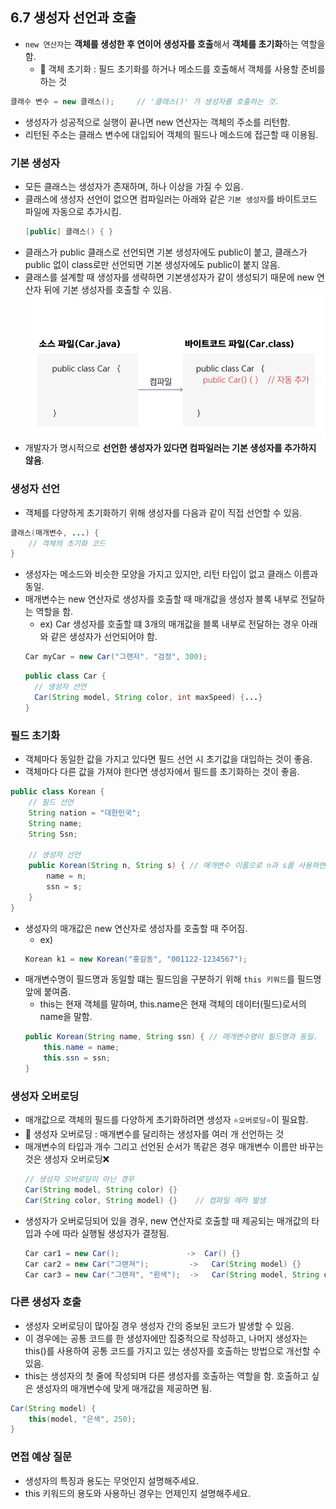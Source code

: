 ## 6.7 생성자 선언과 호출
- `new 연산자`는 **객체를 생성한 후 연이어 생성자를 호출**해서 **객체를 초기화**하는 역할을 함.
  - 💠 객체 초기화 : 필드 초기화를 하거나 메소드를 호출해서 객체를 사용할 준비를 하는 것
```java
클래수 변수 = new 클래스();     // '클래스()' 가 생성자를 호출하는 것.
```
- 생성자가 성공적으로 실행이 끝나면 new 연산자는 객체의 주소를 리턴함.
- 리턴된 주소는 클래스 변수에 대입되어 객체의 필드나 메소드에 접근할 때 이용됨.

### 기본 생성자
- 모든 클래스는 생성자가 존재하며, 하나 이상을 가질 수 있음.
- 클래스에 생성자 선언이 없으면 컴파일러는 아래와 같은 `기본 생성자`를 바이트코드 파일에 자동으로 추가시킴.
  ```java
  [public] 클래스() { }
  ```
- 클래스가 public 클래스로 선언되면 기본 생성자에도 public이 붙고, 클래스가 public 없이 class로만 선언되면 기본 생성자에도 public이 붙지 않음.
- 클래스를 설계할 때 생성자를 생략하면 기본생성자가 같이 생성되기 때문에 new 연산자 뒤에 기본 생성자를 호출할 수 있음.
![img.png](img/기본생성자.png)
- 개발자가 명시적으로 **선언한 생성자가 있다면 컴파일러는 기본 생성자를 추가하지 않음**.

### 생성자 선언
- 객체를 다양하게 초기화하기 위해 생성자를 다음과 같이 직접 선언할 수 있음.
```java
클래스(매개변수, ...) {
    // 객체의 초기화 코드
}
```
- 생성자는 메소드와 비슷한 모양을 가지고 있지만, 리턴 타입이 없고 클래스 이름과 동일.
- 매개변수는 new 연산자로 생성자를 호출할 때 매개값을 생성자 블록 내부로 전달하는 역할을 함.
  - ex) Car 생성자를 호출할 떄 3개의 매개값을 블록 내부로 전달하는 경우 아래와 같은 생성자가 선언되어야 함.
  ```java
  Car myCar = new Car("그랜저". "검정", 300);
  ```
  ```java
  public class Car {
    // 생성자 선언
    Car(String model, String color, int maxSpeed) {...}
  }
  ```

### 필드 초기화
- 객체마다 동일한 값을 가지고 있다면 필드 선언 시 초기값을 대입하는 것이 좋음.
- 객체마다 다른 값을 가져야 한다면 생성자에서 필드를 초기화하는 것이 좋음.
```java
public class Korean {
    // 필드 선언
    String nation = "대한민국";
    String name;
    String Ssn;
    
    // 생성자 선언
    public Korean(String n, String s) { // 매개변수 이름으로 n과 s를 사용하면 가독성 안 좋음.
        name = n;
        ssn = s;
    }
}
```
- 생성자의 매개값은 new 연산자로 생성자를 호출할 때 주어짐.
  - ex)
  ```java
  Korean k1 = new Korean("홍길동", "001122-1234567");
  ```
- 매개변수명이 필드명과 동일할 떄는 필드임을 구분하기 위해 `this 키워드`를 필드명 앞에 붙여줌.
  - this는 현재 객체를 말하며, this.name은 현재 객체의 데이터(필드)로서의 name을 말함.
  ```java
  public Korean(String name, String ssn) { // 매개변수명이 필드명과 동일.
      this.name = name;
      this.ssn = ssn;
  }
  ```

### 생성자 오버로딩
- 매개값으로 객체의 필드를 다양하게 초기화하려면 생성자 `⭐️오버로딩⭐️`이 필요함.
- 💠 생성자 오버로딩 : 매개변수를 달리하는 생성자를 여러 개 선언하는 것
- 매개변수의 타입과 개수 그리고 선언된 순서가 똑같은 경우 매개변수 이름만 바꾸는 것은 생성자 오버로딩❌
  ```java
  // 생성자 오버로딩이 아닌 경우
  Car(String model, String color) {}
  Car(String color, String model) {}    // 컴파일 에러 발생
  ```
- 생성자가 오버로딩되어 있을 경우, new 연산자로 호출할 때 제공되는 매개값의 타입과 수에 따라 실행될 생성자가 결정됨.
  ```java
  Car car1 = new Car();               ->  Car() {}
  Car car2 = new Car("그랜져");         ->   Car(String model) {}
  Car car3 = new Car("그랜져", "흰색");  ->   Car(String model, String color) {}
  ```

### 다른 생성자 호출
- 생성자 오버로딩이 많아질 경우 생성자 간의 중보된 코드가 발생할 수 있음.
- 이 경우에는 공통 코드를 한 생성자에만 집중적으로 작성하고, 나머지 생성자는 this()를 사용하여 공통 코드를 가지고 있는 생성자를 호출하는 방법으로 개선할 수 있음.
- this는 생성자의 첫 줄에 작성되며 다른 생성자를 호출하는 역할을 함. 호출하고 싶은 생성자의 매개변수에 맞게 매개값을 제공하면 됨.
```java
Car(String model) {
    this(model, "은색", 250);
}
```

### 면접 예상 질문
- 생성자의 특징과 용도는 무엇인지 설명해주세요.
- this 키워드의 용도와 사용하닌 경우는 언제인지 설명해주세요.